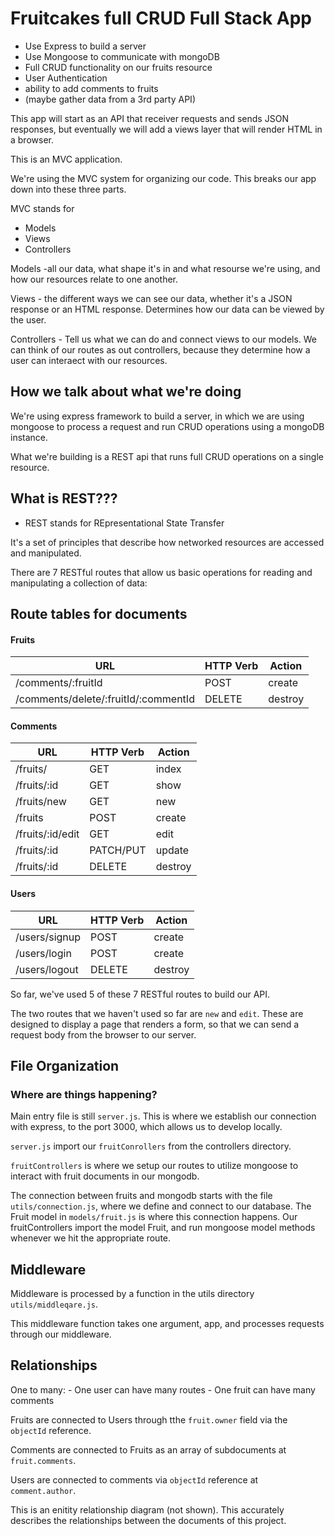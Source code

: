 # Fruitcakes full CRUD Full Stack App

- Use Express to build a server
- Use Mongoose to communicate with mongoDB
- Full CRUD functionality on our fruits resource
- User Authentication
- ability to add comments to fruits
- (maybe gather data from a 3rd party API)


This app will start as an API that receiver requests and sends JSON responses, but eventually we will add a views layer that will render HTML in a browser.

This is an MVC application.  

We're using the MVC system for organizing our code.  This breaks our app down into these three parts.

MVC stands for
- Models
- Views
- Controllers

Models -all our data, what shape it's in and what resourse we're using, and how our resources relate to one another.

Views - the different ways we can see our data, whether it's a JSON response or an HTML response. Determines how our data can be viewed by the user.

Controllers - Tell us what we can do and connect views to our models. We can think of our routes as out controllers, because they determine how a user can interaect with our resources.

## How we talk about what we're doing

We're using express framework to build a server, in which we are using mongoose to process a request and run CRUD operations using a mongoDB instance.

What we're building is a REST api that runs full CRUD operations on a single resource. 

## What is REST???

- REST stands for REpresentational State Transfer

It's a set of principles that describe how networked resources are accessed and manipulated.

There are 7 RESTful routes that allow us basic operations for reading and manipulating a collection of data:

## Route tables for documents

#### Fruits

| **URL**          | **HTTP Verb**|**Action**|
|------------------|--------------|----------|
| /comments/:fruitId| POST          | create  
| /comments/delete/:fruitId/:commentId      | DELETE          | destroy       

#### Comments

| **URL**          | **HTTP Verb**|**Action**|
|------------------|--------------|----------|
| /fruits/         | GET          | index  
| /fruits/:id      | GET          | show       
| /fruits/new      | GET          | new   
| /fruits          | POST         | create   
| /fruits/:id/edit | GET          | edit       
| /fruits/:id      | PATCH/PUT    | update    
| /fruits/:id      | DELETE       | destroy 

#### Users

| **URL**          | **HTTP Verb**|**Action**|
|------------------|--------------|----------|
| /users/signup    | POST         | create 
| /users/login     | POST         | create      
| /users/logout    | DELETE       | destroy   


So far, we've used 5 of these 7 RESTful routes to build our API.

The two routes that we haven't used so far are `new` and `edit`.  These are designed to display a page that renders a form, so that we can send a request body from the browser to our server.

## File Organization
### Where are things happening?

Main entry file is still `server.js`. This is where we establish our connection with express, to the port 3000, which allows us to develop locally. 

`server.js` import our `fruitConrollers` from the controllers directory.

`fruitControllers` is where we setup our routes to utilize mongoose to interact with fruit documents in our mongodb.

The connection between fruits and mongodb starts with the file `utils/connection.js`, where we define and connect to our database. The Fruit model in `models/fruit.js` is where this connection happens. Our fruitControllers import the model Fruit, and run mongoose model methods whenever we hit the appropriate route.

## Middleware

Middleware is processed by a function in the utils directory `utils/middleqare.js`. 

This middleware function takes one argument, app, and processes requests through our middleware.

## Relationships

One to many: 
    - One user can have many routes
    - One fruit can have many comments

Fruits are connected to Users through tthe `fruit.owner` field via the `objectId` reference.

Comments are connected to Fruits as an array of subdocuments at `fruit.comments`.

Users are connected to comments via `objectId` reference at `comment.author`.

This is an enitity relationship diagram (not shown). This accurately describes the relationships between the documents of this project.